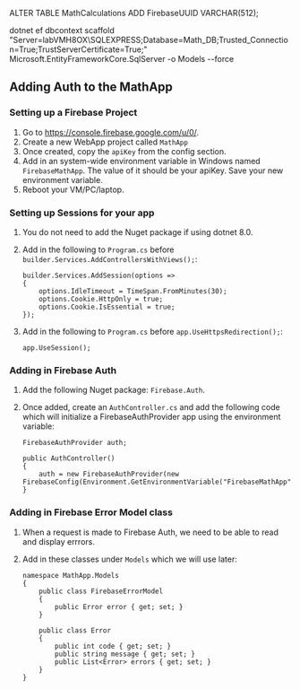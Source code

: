 ALTER TABLE MathCalculations
ADD FirebaseUUID VARCHAR(512);

dotnet ef dbcontext scaffold "Server=labVMH8OX\SQLEXPRESS;Database=Math_DB;Trusted_Connection=True;TrustServerCertificate=True;" Microsoft.EntityFrameworkCore.SqlServer -o Models --force

## Adding Auth to the MathApp
### Setting up a Firebase Project

1. Go to https://console.firebase.google.com/u/0/.
1. Create a new WebApp project called `MathApp`
1. Once created, copy the `apiKey` from the config section. 
1. Add in an system-wide environment variable in Windows named `FirebaseMathApp`. The value of it should be your apiKey. Save your new environment variable.
1. Reboot your VM/PC/laptop.

### Setting up Sessions for your app
1. You do not need to add the Nuget package if using dotnet 8.0.
1. Add in the following to `Program.cs` before `builder.Services.AddControllersWithViews();`:

    ```
    builder.Services.AddSession(options =>
    {
        options.IdleTimeout = TimeSpan.FromMinutes(30);
        options.Cookie.HttpOnly = true;
        options.Cookie.IsEssential = true;
    });
    ```
1. Add in the following to `Program.cs` before `app.UseHttpsRedirection();`:
    ```
    app.UseSession();
    ```

### Adding in Firebase Auth
1. Add the following Nuget package: `Firebase.Auth`.
1. Once added, create an `AuthController.cs` and add the following code which will initialize a FirebaseAuthProvider app using the environment variable:

    ```
    FirebaseAuthProvider auth;

    public AuthController()
    {
        auth = new FirebaseAuthProvider(new FirebaseConfig(Environment.GetEnvironmentVariable("FirebaseMathApp")));
    }
    ```

### Adding in Firebase Error Model class
1. When a request is made to Firebase Auth, we need to be able to read and display errrors.
1. Add in these classes under `Models` which we will use later:

    ```
    namespace MathApp.Models
    {
        public class FirebaseErrorModel
        {
            public Error error { get; set; }
        }
    
        public class Error
        {
            public int code { get; set; }
            public string message { get; set; }
            public List<Error> errors { get; set; }
        }
    }
    ```
